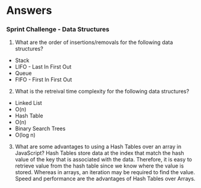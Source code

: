 # Answers
### Sprint Challenge - Data Structures

1. What are the order of insertions/removals for the following data structures?
- Stack
 - LIFO - Last In First Out
- Queue
 - FIFO - First In First Out

2. What is the retreival time complexity for the following data structures?
- Linked List
 - O(n)
- Hash Table
 - O(n)
- Binary Search Trees
 - O(log n)

3. What are some advantages to using a Hash Tables over an array in JavaScript?
 Hash Tables store data at the index that match the hash value of the key that is associated with the data. Therefore, it is easy to retrieve value from the hash table since we know where the value is stored.
 Whereas in arrays, an iteration may be required to find the value.
 Speed and performance are the advantages of Hash Tables over Arrays.